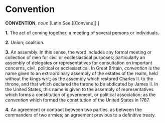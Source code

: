 # Convention

**CONVENTION**, _noun_ \[Latin See [[Convene]].\]

**1.** The act of coming together; a meeting of several persons or individuals.

**2.** Union; coalition.

**3.** An assembly. In this sense, the word includes any formal meeting or collection of men for civil or ecclesiastical purposes; particularly an assembly of delegates or representatives for consultation on important concerns, civil, political or ecclesiastical. In Great Britain, _convention_ is the name given to an extraordinary assembly of the estates of the realm, held without the kings writ; as the assembly which restored Charles II. to the throne, and that which declared the throne to be abdicated by James II. In the United States, this name is given to the assembly of representatives which forms a constitution of government, or political association; as the _convention_ which formed the constitution of the United States in 1787.

**4.** An agreement or contract between two parties, as between the commanders of two armies; an agreement previous to a definitive treaty.
